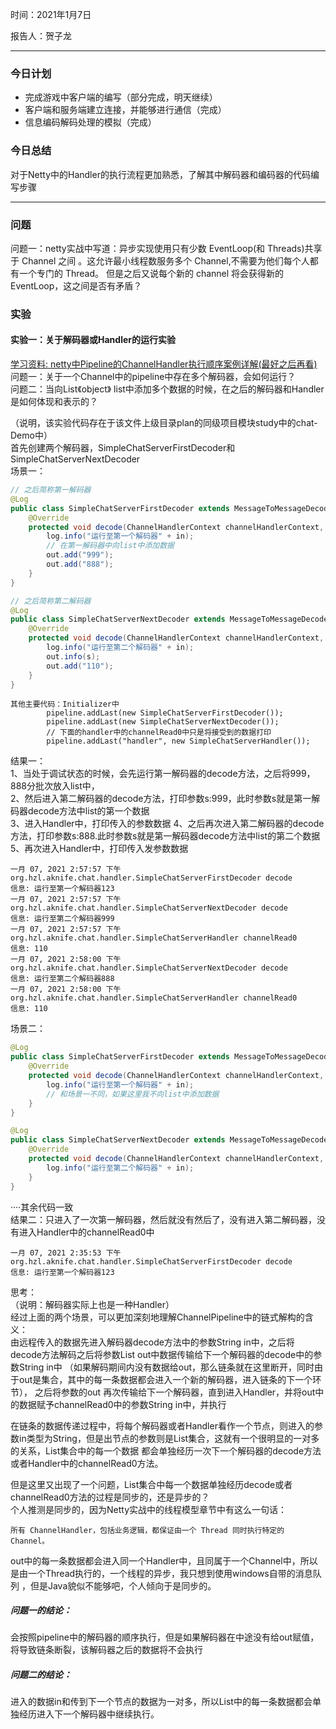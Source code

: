 时间：2021年1月7日

报告人：贺子龙

---
### 今日计划

* 完成游戏中客户端的编写（部分完成，明天继续）
* 客户端和服务端建立连接，并能够进行通信（完成）
* 信息编码解码处理的模拟（完成）

### 今日总结
对于Netty中的Handler的执行流程更加熟悉，了解其中解码器和编码器的代码编写步骤

---

### 问题

问题一：netty实战中写道：异步实现使用只有少数 EventLoop(和 Threads)共享于 Channel 之间 。这允许最小线程数服务多个 Channel,不需要为他们每个人都有一个专门的 Thread。
但是之后又说每个新的 channel 将会获得新的 EventLoop，这之间是否有矛盾？

### 实验

#### 实验一：关于解码器或Handler的运行实验
[学习资料: netty中Pipeline的ChannelHandler执行顺序案例详解(最好之后再看)](https://www.cnblogs.com/tianzhiliang/p/11739372.html)  
问题一：关于一个Channel中的pipeline中存在多个解码器，会如何运行？  
问题二：当向List《object》 list中添加多个数据的时候，在之后的解码器和Handler是如何体现和表示的？

（说明，该实验代码存在于该文件上级目录plan的同级项目模块study中的chat-Demo中）  
首先创建两个解码器，SimpleChatServerFirstDecoder和SimpleChatServerNextDecoder  
场景一：
```java
// 之后简称第一解码器
@Log
public class SimpleChatServerFirstDecoder extends MessageToMessageDecoder<String> {
    @Override
    protected void decode(ChannelHandlerContext channelHandlerContext, String in, List<Object> out) throws Exception {
        log.info("运行至第一个解码器" + in);
        // 在第一解码器中向list中添加数据
        out.add("999");
        out.add("888");
    }
}
```
```java
// 之后简称第二解码器
@Log
public class SimpleChatServerNextDecoder extends MessageToMessageDecoder<String>{
    @Override
    protected void decode(ChannelHandlerContext channelHandlerContext, String in, List<Object> out) throws Exception {
        log.info("运行至第二个解码器" + in);
        out.info(s);
        out.add("110");
    }
}
```
```text
其他主要代码：Initializer中
        pipeline.addLast(new SimpleChatServerFirstDecoder());
        pipeline.addLast(new SimpleChatServerNextDecoder());
        // 下面的handler中的channelRead0中只是将接受到的数据打印
        pipeline.addLast("handler", new SimpleChatServerHandler());
```
结果一：  
1、当处于调试状态的时候，会先运行第一解码器的decode方法，之后将999，888分批次放入list中，  
2、然后进入第二解码器的decode方法，打印参数s:999，此时参数s就是第一解码器decode方法中list的第一个数据  
3、进入Handler中，打印传入的参数数据
4、之后再次进入第二解码器的decode方法，打印参数s:888.此时参数s就是第一解码器decode方法中list的第二个数据  
5、再次进入Handler中，打印传入发参数数据
```text
一月 07, 2021 2:57:57 下午 org.hzl.aknife.chat.handler.SimpleChatServerFirstDecoder decode
信息: 运行至第一个解码器123
一月 07, 2021 2:57:57 下午 org.hzl.aknife.chat.handler.SimpleChatServerNextDecoder decode
信息: 运行至第二个解码器999
一月 07, 2021 2:57:57 下午 org.hzl.aknife.chat.handler.SimpleChatServerHandler channelRead0
信息: 110
一月 07, 2021 2:58:00 下午 org.hzl.aknife.chat.handler.SimpleChatServerNextDecoder decode
信息: 运行至第二个解码器888
一月 07, 2021 2:58:00 下午 org.hzl.aknife.chat.handler.SimpleChatServerHandler channelRead0
信息: 110
```

场景二：
```java
@Log
public class SimpleChatServerFirstDecoder extends MessageToMessageDecoder<String> {
    @Override
    protected void decode(ChannelHandlerContext channelHandlerContext, String in, List<Object> out) throws Exception {
        log.info("运行至第一个解码器" + in);
        // 和场景一不同，如果这里我不向list中添加数据
    }
}
```
```java
@Log
public class SimpleChatServerNextDecoder extends MessageToMessageDecoder<String>{
    @Override
    protected void decode(ChannelHandlerContext channelHandlerContext, String in, List<Object> out) throws Exception {
        log.info("运行至第二个解码器" + in);
    }
}
```
····其余代码一致  
结果二：只进入了一次第一解码器，然后就没有然后了，没有进入第二解码器，没有进入Handler中的channelRead0中
```text
一月 07, 2021 2:35:53 下午 org.hzl.aknife.chat.handler.SimpleChatServerFirstDecoder decode
信息: 运行至第一个解码器123
```

思考：  
（说明：解码器实际上也是一种Handler）  
经过上面的两个场景，可以更加深刻地理解ChannelPipeline中的链式解构的含义：  
由远程传入的数据先进入解码器decode方法中的参数String in中，之后将decode方法解码之后将参数List out中数据传输给下一个解码器的decode中的参数String in中 
（如果解码期间内没有数据给out，那么链条就在这里断开，同时由于out是集合，其中的每一条数据都会进入一个新的解码器，进入链条的下一个环节）， 之后将参数的out
再次传输给下一个解码器，直到进入Handler，并将out中的数据赋予channelRead0中的参数String in中，并执行  

在链条的数据传递过程中，将每个解码器或者Handler看作一个节点，则进入的参数in类型为String，但是出节点的参数则是List集合，这就有一个很明显的一对多的关系，List集合中的每一个数据
都会单独经历一次下一个解码器的decode方法或者Handler中的channelRead0方法。  

但是这里又出现了一个问题，List集合中每一个数据单独经历decode或者channelRead0方法的过程是同步的，还是异步的？  
个人推测是同步的，因为Netty实战中的线程模型章节中有这么一句话：
```text
所有 ChannelHandler，包括业务逻辑，都保证由一个 Thread 同时执行特定的 Channel。
```
out中的每一条数据都会进入同一个Handler中，且同属于一个Channel中，所以是由一个Thread执行的，一个线程的异步，我只想到使用windows自带的消息队列
，但是Java貌似不能够吧，个人倾向于是同步的。

##### 问题一的结论：  
会按照pipeline中的解码器的顺序执行，但是如果解码器在中途没有给out赋值，将导致链条断裂，该解码器之后的数据将不会执行

##### 问题二的结论：  
进入的数据in和传到下一个节点的数据为一对多，所以List中的每一条数据都会单独经历进入下一个解码器中继续执行。